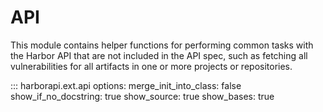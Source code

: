 # API

This module contains helper functions for performing common tasks with the Harbor API that are not included in the API spec, such as fetching all vulnerabilities for all artifacts in one or more projects or repositories.

::: harborapi.ext.api
    options:
        merge_init_into_class: false
        show_if_no_docstring: true
        show_source: true
        show_bases: true
        <!-- members:
            - __init__ -->
